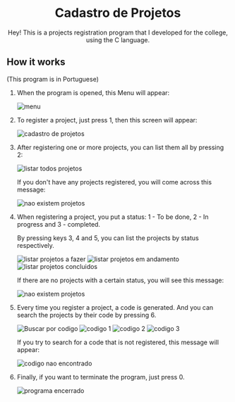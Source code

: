 <h1 align="center">Cadastro de Projetos</h1>

<p align="center">Hey! This is a projects registration program that I developed for the college, using the C language.</p>

## How it works
(This program is in Portuguese)

<ol>

<li>
<p>When the program is opened, this Menu will appear:</p>
<img alt="menu" title="#Menu" src="./screenshots/menu.png" />
</li>

<li>
<p>To register a project, just press 1, then this screen will appear:</p>
<img alt="cadastro de projetos" title="#Cadastro de Projetos" src="./screenshots/cadastro.png" />
</li>

<li>
<p>After registering one or more projects, you can list them all by pressing 2:</p>
<img alt="listar todos projetos" title="#Listar todos os Projetos" src="./screenshots/listar_todos.png" />
<p>If you don't have any projects registered, you will come across this message:</p>
<img alt="nao existem projetos" title="#Lista de Projetos vazia" src="./screenshots/listar_todos_vazio.png" />
</li>

<li>
<p>When registering a project, you put a status: 1 - To be done, 2 - In progress and 3 - completed.</p>
<p>By pressing keys 3, 4 and 5, you can list the projects by status respectively. </p>

<img alt="listar projetos a fazer" title="#Listar projetos A Fazer" src="./screenshots/listar_a_fazer.png" />
<img alt="listar projetos em andamento" title="#Listar projetos Em Andamento" src="./screenshots/listar_em_andamento.png" />
<img alt="listar projetos concluidos" title="#Listar projetos Concluídos" src="./screenshots/listar_concluidos.png" />

<p>If there are no projects with a certain status, you will see this message:</p>
<img alt="nao existem projetos" title="#Lista de Projetos vazia" src="./screenshots/nao_existem_projetos_com_esse_status.png" />
</li>


<li>
<p>Every time you register a project, a code is generated. And you can search the projects by their code by pressing 6.</p>
<img alt="Buscar por codigo" title="#Buscar por Código" src="./screenshots/buscar_codigo.png" />
<img alt="codigo 1" title="#Código 1" src="./screenshots/codigo1.png" />
<img alt="codigo 2" title="#Código 2" src="./screenshots/codigo2.png" />
<img alt="codigo 3" title="#Código 3" src="./screenshots/codigo3.png" />

<p>If you try to search for a code that is not registered, this message will appear:</p>
<img alt="codigo nao encontrado" title="#Codigo não encontrado" src="./screenshots/codigo4_nao_encontrado.png" />
</li>

<li>
<p>
Finally, if you want to terminate the program, just press 0.</p>
<img alt="programa encerrado" title="#programa encerrado" src="./screenshots/programa_encerrado.png" />
</li>

</ol>



